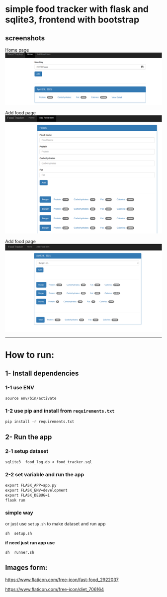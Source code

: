 
# simple food tracker with flask and sqlite3, frontend with bootstrap
 

## screenshots

Home page
![Home page](assets/home.png)

Add food page
![Add food page](assets/add-food.png)

Add food page
![Add food page](assets/view-date.png)

--- 
# How to run:

## 1- Install dependencies

### 1-1 use ENV
```
source env/bin/activate
```

### 1-2 use pip and install from `requirements.txt`
```
pip install -r requirements.txt
```


## 2- Run the app
### 2-1 setup dataset
```shell
sqlite3  food_log.db < food_tracker.sql
```

### 2-2 set variable and run the app
```shell
export FLASK_APP=app.py
export FLASK_ENV=development
export FLASK_DEBUG=1
flask run
```
### simple way
or just use `setup.sh` to make dataset and run app
```shell
sh  setup.sh
```

**if need just run app use**
```shell
sh  runner.sh
```

## Images form:

https://www.flaticon.com/free-icon/fast-food_2922037

https://www.flaticon.com/free-icon/diet_706164